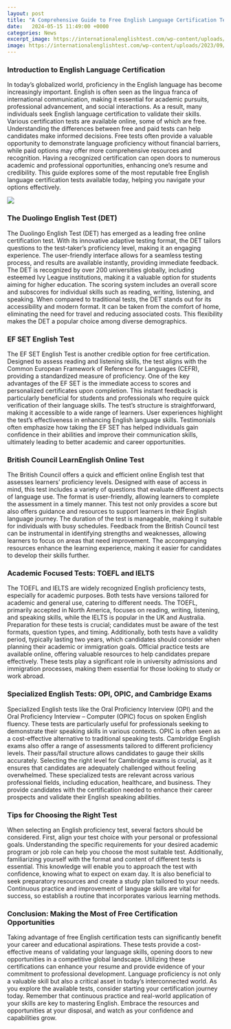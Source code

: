 ```yaml
---
layout: post
title: "A Comprehensive Guide to Free English Language Certification Tests"
date:   2024-05-15 11:49:00 +0000
categories: News
excerpt_image: https://internationalenglishtest.com/wp-content/uploads/2023/09/b1-intermediate-english-certificate-1.png
image: https://internationalenglishtest.com/wp-content/uploads/2023/09/b1-intermediate-english-certificate-1.png
---
```


### Introduction to English Language Certification
In today’s globalized world, proficiency in the English language has become increasingly important. English is often seen as the lingua franca of international communication, making it essential for academic pursuits, professional advancement, and social interactions. As a result, many individuals seek English language certification to validate their skills. 
Various certification tests are available online, some of which are free. Understanding the differences between free and paid tests can help candidates make informed decisions. Free tests often provide a valuable opportunity to demonstrate language proficiency without financial barriers, while paid options may offer more comprehensive resources and recognition. 
Having a recognized certification can open doors to numerous academic and professional opportunities, enhancing one’s resume and credibility. This guide explores some of the most reputable free English language certification tests available today, helping you navigate your options effectively.

![](https://internationalenglishtest.com/wp-content/uploads/2023/09/b1-intermediate-english-certificate-1.png)
### The Duolingo English Test (DET)
The Duolingo English Test (DET) has emerged as a leading free online certification test. With its innovative adaptive testing format, the DET tailors questions to the test-taker’s proficiency level, making it an engaging experience. The user-friendly interface allows for a seamless testing process, and results are available instantly, providing immediate feedback.
The DET is recognized by over 200 universities globally, including esteemed Ivy League institutions, making it a valuable option for students aiming for higher education. The scoring system includes an overall score and subscores for individual skills such as reading, writing, listening, and speaking. 
When compared to traditional tests, the DET stands out for its accessibility and modern format. It can be taken from the comfort of home, eliminating the need for travel and reducing associated costs. This flexibility makes the DET a popular choice among diverse demographics.
### EF SET English Test
The EF SET English Test is another credible option for free certification. Designed to assess reading and listening skills, the test aligns with the Common European Framework of Reference for Languages (CEFR), providing a standardized measure of proficiency. 
One of the key advantages of the EF SET is the immediate access to scores and personalized certificates upon completion. This instant feedback is particularly beneficial for students and professionals who require quick verification of their language skills. The test’s structure is straightforward, making it accessible to a wide range of learners.
User experiences highlight the test’s effectiveness in enhancing English language skills. Testimonials often emphasize how taking the EF SET has helped individuals gain confidence in their abilities and improve their communication skills, ultimately leading to better academic and career opportunities.
### British Council LearnEnglish Online Test
The British Council offers a quick and efficient online English test that assesses learners’ proficiency levels. Designed with ease of access in mind, this test includes a variety of questions that evaluate different aspects of language use. The format is user-friendly, allowing learners to complete the assessment in a timely manner.
This test not only provides a score but also offers guidance and resources to support learners in their English language journey. The duration of the test is manageable, making it suitable for individuals with busy schedules. 
Feedback from the British Council test can be instrumental in identifying strengths and weaknesses, allowing learners to focus on areas that need improvement. The accompanying resources enhance the learning experience, making it easier for candidates to develop their skills further.
### Academic Focused Tests: TOEFL and IELTS
The TOEFL and IELTS are widely recognized English proficiency tests, especially for academic purposes. Both tests have versions tailored for academic and general use, catering to different needs. The TOEFL, primarily accepted in North America, focuses on reading, writing, listening, and speaking skills, while the IELTS is popular in the UK and Australia.
Preparation for these tests is crucial; candidates must be aware of the test formats, question types, and timing. Additionally, both tests have a validity period, typically lasting two years, which candidates should consider when planning their academic or immigration goals.
Official practice tests are available online, offering valuable resources to help candidates prepare effectively. These tests play a significant role in university admissions and immigration processes, making them essential for those looking to study or work abroad.
### Specialized English Tests: OPI, OPIC, and Cambridge Exams
Specialized English tests like the Oral Proficiency Interview (OPI) and the Oral Proficiency Interview – Computer (OPIC) focus on spoken English fluency. These tests are particularly useful for professionals seeking to demonstrate their speaking skills in various contexts. OPIC is often seen as a cost-effective alternative to traditional speaking tests.
Cambridge English exams also offer a range of assessments tailored to different proficiency levels. Their pass/fail structure allows candidates to gauge their skills accurately. Selecting the right level for Cambridge exams is crucial, as it ensures that candidates are adequately challenged without feeling overwhelmed.
These specialized tests are relevant across various professional fields, including education, healthcare, and business. They provide candidates with the certification needed to enhance their career prospects and validate their English speaking abilities.
### Tips for Choosing the Right Test
When selecting an English proficiency test, several factors should be considered. First, align your test choice with your personal or professional goals. Understanding the specific requirements for your desired academic program or job role can help you choose the most suitable test.
Additionally, familiarizing yourself with the format and content of different tests is essential. This knowledge will enable you to approach the test with confidence, knowing what to expect on exam day. 
It is also beneficial to seek preparatory resources and create a study plan tailored to your needs. Continuous practice and improvement of language skills are vital for success, so establish a routine that incorporates various learning methods.
### Conclusion: Making the Most of Free Certification Opportunities
Taking advantage of free English certification tests can significantly benefit your career and educational aspirations. These tests provide a cost-effective means of validating your language skills, opening doors to new opportunities in a competitive global landscape.
Utilizing these certifications can enhance your resume and provide evidence of your commitment to professional development. Language proficiency is not only a valuable skill but also a critical asset in today’s interconnected world.
As you explore the available tests, consider starting your certification journey today. Remember that continuous practice and real-world application of your skills are key to mastering English. Embrace the resources and opportunities at your disposal, and watch as your confidence and capabilities grow.
